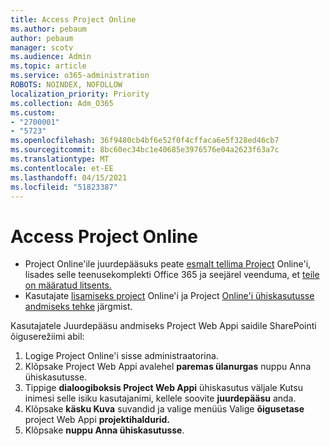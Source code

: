 ```yaml
---
title: Access Project Online
ms.author: pebaum
author: pebaum
manager: scotv
ms.audience: Admin
ms.topic: article
ms.service: o365-administration
ROBOTS: NOINDEX, NOFOLLOW
localization_priority: Priority
ms.collection: Adm_O365
ms.custom:
- "2700001"
- "5723"
ms.openlocfilehash: 36f9480cb4bf6e52f0f4cffaca6e5f328ed46cb7
ms.sourcegitcommit: 8bc60ec34bc1e40685e3976576e04a2623f63a7c
ms.translationtype: MT
ms.contentlocale: et-EE
ms.lasthandoff: 04/15/2021
ms.locfileid: "51823387"
---
```

# <a name="access-project-online"></a>Access Project Online

- Project Online'ile juurdepääsuks peate [esmalt tellima Project](https://docs.microsoft.com/ProjectOnline/get-started-with-project-online) Online'i, lisades selle teenusekomplekti Office 365 ja seejärel veenduma, et [teile on määratud litsents.](https://docs.microsoft.com/ProjectOnline/step-1-sign-up-for-project-online#next-make-sure-you-can-get-in)
- Kasutajate [lisamiseks project](https://docs.microsoft.com/ProjectOnline/step-2-add-people-to-project-online) Online'i ja Project [Online'i ühiskasutusse andmiseks tehke](https://docs.microsoft.com/ProjectOnline/step-2-add-people-to-project-online#4-finally-share-project-online-with-the-people-you-added) järgmist.

Kasutajatele Juurdepääsu andmiseks Project Web Appi saidile SharePointi õiguserežiimi abil:

1. Logige Project Online'i sisse administraatorina.
2. Klõpsake Project Web Appi avalehel **paremas ülanurgas** nuppu Anna ühiskasutusse.
3. Tippige **dialoogiboksis Project Web Appi** ühiskasutus väljale Kutsu inimesi selle isiku kasutajanimi, kellele soovite **juurdepääsu** anda.
4. Klõpsake **käsku Kuva** suvandid ja valige menüüs Valige **õigusetase** project Web Appi **projektihaldurid.**
5. Klõpsake **nuppu Anna ühiskasutusse**.
